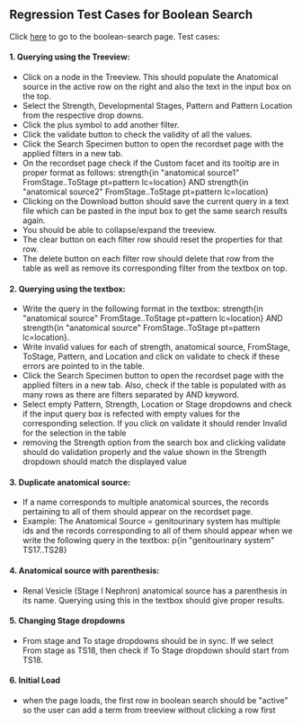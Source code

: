 ## Regression Test Cases for Boolean Search
Click [here](https://dev.gudmap.org/deriva-webapps/boolean-search/) to go to the boolean-search page. Test cases:

#### 1. Querying using the Treeview:

  - Click on a node in the Treeview. This should populate the Anatomical source in the active row on the right and also the text in the input box on the top.
  - Select the Strength, Developmental Stages, Pattern and Pattern Location from the respective drop downs.
  - Click the plus symbol to add another filter.
  - Click the validate button to check the validity of all the values.
  - Click the Search Specimen button to open the recordset page with the applied filters in a new tab.
  - On the recordset page check if the Custom facet and its tooltip are in proper format as follows: strength{in "anatomical source1" FromStage..ToStage pt=pattern lc=location} AND strength{in "anatomical source2" FromStage..ToStage pt=pattern lc=location}
  - Clicking on the Download button should save the current query in a text file which can be pasted in the input box to get the same search results again.
  - You should be able to collapse/expand the treeview.
  - The clear button on each filter row should reset the properties for that row.
  - The delete button on each filter row should delete that row from the table as well as remove its corresponding filter from the textbox on top.

#### 2. Querying using the textbox:

  - Write the query in the following format in the textbox: strength{in "anatomical source" FromStage..ToStage pt=pattern lc=location} AND strength{in "anatomical source" FromStage..ToStage pt=pattern lc=location}.
  - Write invalid values for each of strength, anatomical source, FromStage, ToStage, Pattern, and Location and click on validate to check if these errors are pointed to in the table.
  - Click the Search Specimen button to open the recordset page with the applied filters in a new tab. Also, check if the table is populated with as many rows as there are filters separated by AND keyword.
  - Select empty Pattern, Strength, Location or Stage dropdowns and check if the input query box is refected with empty values for the corresponding selection. If you click on validate it should render Invalid for the selection in the table
  - removing the Strength option from the search box and clicking validate should do validation properly and the value shown in the Strength dropdown should match the displayed value

#### 3. Duplicate anatomical source:

 - If a name corresponds to multiple anatomical sources, the records pertaining to all of them should appear on the recordset page.
 - Example: The Anatomical Source = genitourinary system has multiple ids and the records corresponding to all of them should appear when we write the following query in the textbox: p{in "genitourinary system" TS17..TS28}

#### 4. Anatomical source with parenthesis:

 - Renal Vesicle (Stage I Nephron) anatomical source has a parenthesis in its name. Querying using this in the textbox should give proper results.

#### 5. Changing Stage dropdowns

 - From stage and To stage dropdowns should be in sync. If we select From stage as TS18, then check if To Stage dropdown should start from TS18.

#### 6. Initial Load

 - when the page loads, the first row in boolean search should be "active" so the user can add a term from treeview without clicking a row first
